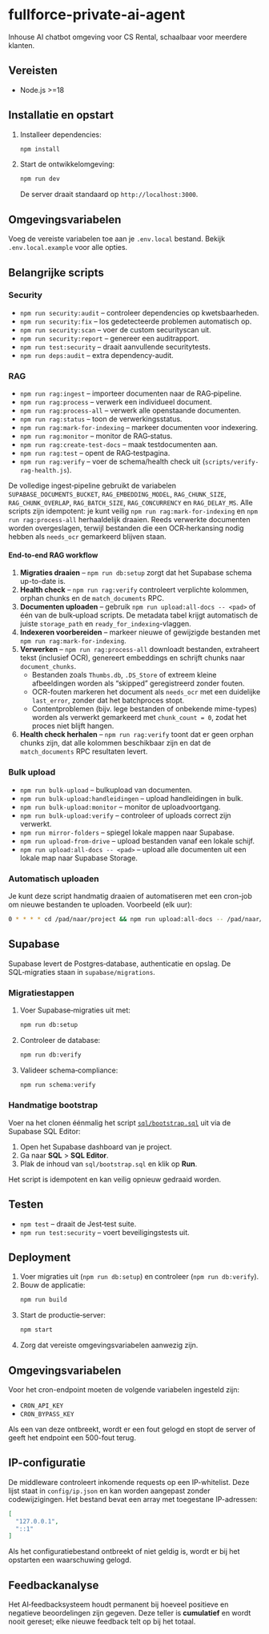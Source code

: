 # fullforce-private-ai-agent
Inhouse AI chatbot omgeving voor CS Rental, schaalbaar voor meerdere klanten.

## Vereisten
- Node.js \>=18

## Installatie en opstart
1. Installeer dependencies:
   ```bash
   npm install
   ```
2. Start de ontwikkelomgeving:
   ```bash
   npm run dev
   ```
   De server draait standaard op `http://localhost:3000`.

## Omgevingsvariabelen
Voeg de vereiste variabelen toe aan je `.env.local` bestand. Bekijk `.env.local.example` voor alle opties.

## Belangrijke scripts

### Security
- `npm run security:audit` – controleer dependencies op kwetsbaarheden.
- `npm run security:fix` – los gedetecteerde problemen automatisch op.
- `npm run security:scan` – voer de custom securityscan uit.
- `npm run security:report` – genereer een auditrapport.
- `npm run test:security` – draait aanvullende securitytests.
- `npm run deps:audit` – extra dependency-audit.

### RAG
- `npm run rag:ingest` – importeer documenten naar de RAG‑pipeline.
- `npm run rag:process` – verwerk een individueel document.
- `npm run rag:process-all` – verwerk alle openstaande documenten.
- `npm run rag:status` – toon de verwerkingsstatus.
- `npm run rag:mark-for-indexing` – markeer documenten voor indexering.
- `npm run rag:monitor` – monitor de RAG‑status.
- `npm run rag:create-test-docs` – maak testdocumenten aan.
- `npm run rag:test` – opent de RAG‑testpagina.
- `npm run rag:verify` – voer de schema/health check uit (`scripts/verify-rag-health.js`).

De volledige ingest‑pipeline gebruikt de variabelen `SUPABASE_DOCUMENTS_BUCKET`, `RAG_EMBEDDING_MODEL`, `RAG_CHUNK_SIZE`, `RAG_CHUNK_OVERLAP`, `RAG_BATCH_SIZE`, `RAG_CONCURRENCY` en `RAG_DELAY_MS`. Alle scripts zijn idempotent: je kunt veilig `npm run rag:mark-for-indexing` en `npm run rag:process-all` herhaaldelijk draaien. Reeds verwerkte documenten worden overgeslagen, terwijl bestanden die een OCR‑herkansing nodig hebben als `needs_ocr` gemarkeerd blijven staan.

#### End-to-end RAG workflow
1. **Migraties draaien** – `npm run db:setup` zorgt dat het Supabase schema up-to-date is.
2. **Health check** – `npm run rag:verify` controleert verplichte kolommen, orphan chunks en de `match_documents` RPC.
3. **Documenten uploaden** – gebruik `npm run upload:all-docs -- <pad>` of één van de bulk‑upload scripts. De metadata tabel krijgt automatisch de juiste `storage_path` en `ready_for_indexing`-vlaggen.
4. **Indexeren voorbereiden** – markeer nieuwe of gewijzigde bestanden met `npm run rag:mark-for-indexing`.
5. **Verwerken** – `npm run rag:process-all` downloadt bestanden, extraheert tekst (inclusief OCR), genereert embeddings en schrijft chunks naar `document_chunks`.
   - Bestanden zoals `Thumbs.db`, `.DS_Store` of extreem kleine afbeeldingen worden als “skipped” geregistreerd zonder fouten.
   - OCR-fouten markeren het document als `needs_ocr` met een duidelijke `last_error`, zonder dat het batchproces stopt.
   - Contentproblemen (bijv. lege bestanden of onbekende mime-types) worden als verwerkt gemarkeerd met `chunk_count = 0`, zodat het proces niet blijft hangen.
6. **Health check herhalen** – `npm run rag:verify` toont dat er geen orphan chunks zijn, dat alle kolommen beschikbaar zijn en dat de `match_documents` RPC resultaten levert.

### Bulk upload
- `npm run bulk-upload` – bulkupload van documenten.
- `npm run bulk-upload:handleidingen` – upload handleidingen in bulk.
- `npm run bulk-upload:monitor` – monitor de uploadvoortgang.
- `npm run bulk-upload:verify` – controleer of uploads correct zijn verwerkt.
- `npm run mirror-folders` – spiegel lokale mappen naar Supabase.
- `npm run upload-from-drive` – upload bestanden vanaf een lokale schijf.
- `npm run upload:all-docs -- <pad>` – upload alle documenten uit een lokale map naar Supabase Storage.

### Automatisch uploaden
Je kunt deze script handmatig draaien of automatiseren met een cron-job om nieuwe bestanden te uploaden. Voorbeeld (elk uur):

```bash
0 * * * * cd /pad/naar/project && npm run upload:all-docs -- /pad/naar/documenten >> upload.log 2>&1
```

## Supabase
Supabase levert de Postgres‑database, authenticatie en opslag. De SQL‑migraties staan in `supabase/migrations`.

### Migratiestappen
1. Voer Supabase‑migraties uit met:
   ```bash
   npm run db:setup
   ```
2. Controleer de database:
   ```bash
   npm run db:verify
   ```
3. Valideer schema‑compliance:
   ```bash
   npm run schema:verify
   ```

### Handmatige bootstrap
Voer na het clonen éénmalig het script [`sql/bootstrap.sql`](./sql/bootstrap.sql) uit via de Supabase SQL Editor:

1. Open het Supabase dashboard van je project.
2. Ga naar **SQL** \> **SQL Editor**.
3. Plak de inhoud van `sql/bootstrap.sql` en klik op **Run**.

Het script is idempotent en kan veilig opnieuw gedraaid worden.

## Testen
- `npm test` – draait de Jest‑test suite.
- `npm run test:security` – voert beveiligingstests uit.

## Deployment
1. Voer migraties uit (`npm run db:setup`) en controleer (`npm run db:verify`).
2. Bouw de applicatie:
   ```bash
   npm run build
   ```
3. Start de productie‑server:
   ```bash
   npm start
   ```
4. Zorg dat vereiste omgevingsvariabelen aanwezig zijn.

## Omgevingsvariabelen

Voor het cron-endpoint moeten de volgende variabelen ingesteld zijn:

- `CRON_API_KEY`
- `CRON_BYPASS_KEY`

Als een van deze ontbreekt, wordt er een fout gelogd en stopt de server of geeft het endpoint een 500-fout terug.

## IP-configuratie

De middleware controleert inkomende requests op een IP-whitelist. Deze lijst staat in `config/ip.json` en kan worden aangepast zonder codewijzigingen. Het bestand bevat een array met toegestane IP-adressen:

```json
[
  "127.0.0.1",
  "::1"
]
```

Als het configuratiebestand ontbreekt of niet geldig is, wordt er bij het opstarten een waarschuwing gelogd.

## Feedbackanalyse

Het AI‑feedbacksysteem houdt permanent bij hoeveel positieve en negatieve beoordelingen zijn gegeven.
Deze teller is **cumulatief** en wordt nooit gereset; elke nieuwe feedback telt op bij het totaal.
